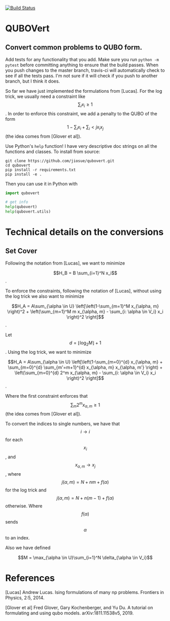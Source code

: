 [![Build Status](https://travis-ci.com/jiosue/QUBOVert.svg?branch=master)](https://travis-ci.org/jiosue/QUBOVert)

# QUBOVert

## Convert common problems to QUBO form.

Add tests for any functionality that you add. Make sure you run `python -m pytest` before committing anything to ensure that the build passes. When you push changes to the master branch, travis-ci will automatically check to see if all the tests pass. I'm not sure if it will check if you push to another branch, but I think it does.


So far we have just implemented the formulations from [Lucas]. For the log trick, we usually need a constraint like $$\sum_{i} x_i \geq 1$$. In order to enforce this constraint, we add a penalty to the QUBO of the form $$1 - \sum_i x_i + \sum_i < j x_i x_j$$ (the idea comes from [Glover et al]).


Use Python's `help` function! I have very descriptive doc strings on all the functions and classes. To install from source:

```shell
git clone https://github.com/jiosue/qubovert.git
cd qubovert
pip install -r requirements.txt
pip install -e .
```

Then you can use it in Python with

```python
import qubovert

# get info
help(qubovert)
help(qubovert.utils)
```





# Technical details on the conversions

## Set Cover


Following the notation from [Lucas], we want to minimize

$$H_B = B \sum_{i=1}^N x_i$$.

To enforce the constraints, following the notation of [Lucas], without using the log trick we also want to minimize

$$H_A = A\sum_{\alpha \in U} \left[\left(1-\sum_{m=1}^M x_{\alpha, m}  \right)^2 + \left(\sum_{m=1}^M m x_{\alpha, m} - \sum_{i: \alpha \in V_i} x_i \right)^2 \right]$$.

Let $$d = \lfloor \log_2 M \rfloor + 1$$. Using the log trick, we want to minimize

$$H_A = A\sum_{\alpha \in U} \left[\left(1-\sum_{m=0}^{d} x_{\alpha, m} + \sum_{m=0}^{d} \sum_{m'=m+1}^{d} x_{\alpha, m} x_{\alpha, m'} \right) + \left(\sum_{m=0}^{d} 2^m x_{\alpha, m} - \sum_{i: \alpha \in V_i} x_i \right)^2 \right]$$.

Where the first constraint enforces that $$\sum_m 2^m x_{\alpha, m} \geq 1$$ (the idea comes from [Glover et al]).


To convert the indices to single numbers, we have that $$i\to i$$ for each $$x_i$$, and $$x_{\alpha, m} \to x_j$$, where $$j(\alpha, m) = N + nm + f(\alpha)$$ for the log trick and $$j(\alpha, m) = N + n(m-1) + f(\alpha)$$ otherwise. Where $$f(\alpha)$$ sends $$\alpha$$ to an index.

Also we have defined

$$M = \max_{\alpha \in U}\sum_{i=1}^N \delta_{\alpha \in V_i}$$



# References

[Lucas] Andrew Lucas. Ising formulations of many np problems. Frontiers in Physics, 2:5, 2014.

[Glover et al]  Fred Glover, Gary Kochenberger, and Yu Du. A tutorial on formulating and using qubo models. arXiv:1811.11538v5, 2019.
